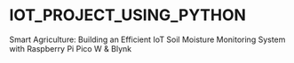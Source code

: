 # IOT_PROJECT_USING_PYTHON
Smart Agriculture: Building an Efficient IoT Soil  Moisture Monitoring System with Raspberry Pi  Pico W &amp; Blynk
